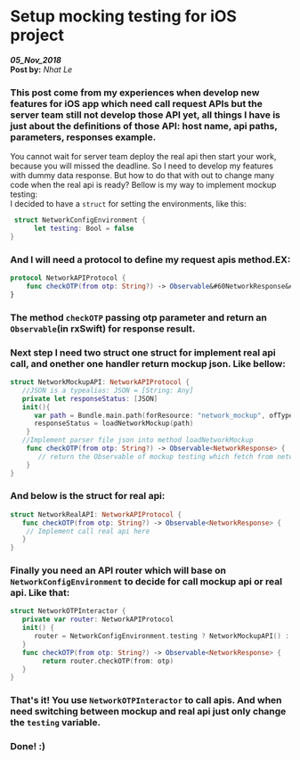 # Setup mocking testing for iOS project

**_05_Nov_2018_**  
**Post by:** _Nhat Le_

### This post come from my experiences when develop new features for iOS app which need call request APIs but the server team still not develop those API yet, all things I have is just about the definitions of those API: host name, api paths, parameters, responses example.  
You cannot wait for server team deploy the real api then start your work, because you will missed the deadline. So I need to develop my features with dummy data response. But how to do that with out to change many code when the real api is ready? Bellow is my way to implement mockup testing:  
I decided to have a `struct` for setting the environments, like this:

```swift
 struct NetworkConfigEnvironment {
      let testing: Bool = false
}
```

### And I will need a protocol to define my request apis method.EX:

```swift
protocol NetworkAPIProtocol {
    func checkOTP(from otp: String?) -> Observable&#60NetworkResponse&#62
}
```

### The method `checkOTP` passing otp parameter and return an `Observable`(in rxSwift) for response result.

### Next step I need two struct one struct for implement real api call, and onether one handler return mockup json. Like bellow:

```swift
struct NetworkMockupAPI: NetworkAPIProtocol {
   //JSON is a typealias: JSON = [String: Any]
   private let responseStatus: [JSON]
   init(){
      var path = Bundle.main.path(forResource: "network_mockup", ofType: "json")
      responseStatus = loadNetworkMockup(path)
    }
   //Implement parser file json into method loadNetworkMockup
    func checkOTP(from otp: String?) -> Observable<NetworkResponse> {
       // return the Observable of mockup testing which fetch from network_mockup.json's file here
    }
}
```

### And below is the struct for real api:

```swift
struct NetworkRealAPI: NetworkAPIProtocol {
   func checkOTP(from otp: String?) -> Observable<NetworkResponse> {
    // Implement call real api here
   }
}
```

### Finally you need an API router which will base on `NetworkConfigEnvironment` to decide for call mockup api or real api. Like that:

```swift
struct NetworkOTPInteractor {
   private var router: NetworkAPIProtocol
   init() {
      router = NetworkConfigEnvironment.testing ? NetworkMockupAPI() : NetworkRealAPI()
   }
   func checkOTP(from otp: String?) -> Observable<NetworkResponse> {
        return router.checkOTP(from: otp)
   }
}
```

### That's it! You use `NetworkOTPInteractor` to call apis. And when need switching between mockup and real api just only change the `testing` variable.

### Done! :)
